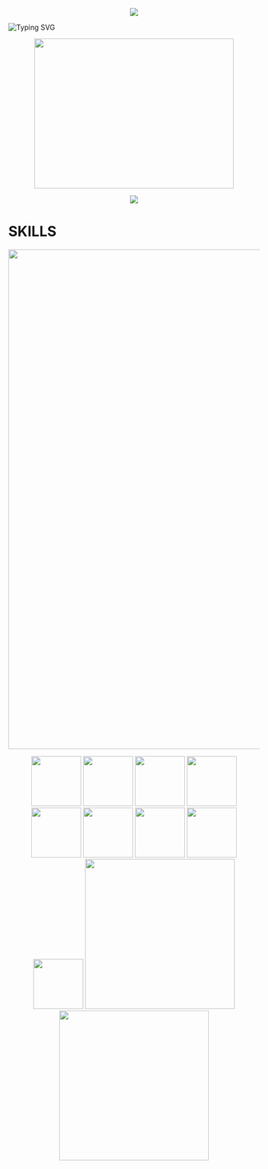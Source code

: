 <!--HEADER--->
<p align="center">
  <img src="https://capsule-render.vercel.app/api?type=waving&color=gradient&height=70"/>
</p>


![Typing SVG](https://readme-typing-svg.herokuapp.com?font=Cookie&width=1000&weight=400&center=true&color=00D1F7FF&size=40&lines=Hello!!;I+am+Shubhangi!;Computer+Science+Graduate+Student;and+a+Learning+Developer....)

<p align="center">
<img src="https://github.com/Shubhangi0308/Shubhangi0308/assets/123619700/a4475f01-d085-4418-9b58-cdc7baf4ef92" width="400" height="300">
</p>

<!--<p align="center">
<img src="https://user-images.githubusercontent.com/74038190/219923809-b86dc415-a0c2-4a38-bc88-ad6cf06395a8.gif" width="400" height="300">
<br><br>
</p>-->

<p align="center">
  <img src="https://capsule-render.vercel.app/api?type=waving&color=gradient&height=70"/>
</p>
<!--HEADER END-->

# SKILLS 
<img src="https://user-images.githubusercontent.com/74038190/212284115-f47cd8ff-2ffb-4b04-b5bf-4d1c14c0247f.gif" width="1000">
</p>

<div align="center">
<img src="https://user-images.githubusercontent.com/74038190/212257454-16e3712e-945a-4ca2-b238-408ad0bf87e6.gif" width="100">
<img src="https://user-images.githubusercontent.com/74038190/212257472-08e52665-c503-4bd9-aa20-f5a4dae769b5.gif" width="100">
<img src="https://user-images.githubusercontent.com/74038190/212257468-1e9a91f1-b626-4baa-b15d-5c385dfa7ed2.gif" width="100">
<img src="https://user-images.githubusercontent.com/74038190/212257465-7ce8d493-cac5-494e-982a-5a9deb852c4b.gif" width="100">
<img src="https://user-images.githubusercontent.com/74038190/212280805-9bcb336b-8c55-46a8-abf8-ff286ab55472.gif" width="100">
<img src="https://user-images.githubusercontent.com/74038190/212281775-b468df30-4edc-4bf8-a4ee-f52e1aaddc86.gif" width="100">  
<img src="https://github.com/Anmol-Baranwal/Cool-GIFs-For-GitHub/assets/74038190/29fd6286-4e7b-4d6c-818f-c4765d5e39a9" width="100">
<img src="https://github.com/Anmol-Baranwal/Cool-GIFs-For-GitHub/assets/74038190/67f477ed-6624-42da-99f0-1a7b1a16eecb" width="100">
<img src="https://github.com/Anmol-Baranwal/Cool-GIFs-For-GitHub/assets/74038190/e0d299f2-767c-4c21-bd49-90f2a19f1a78" width="100">
<img src="https://github.com/Shubhangi0308/Shubhangi0308/assets/123619700/f2f3ef98-40b4-4b5d-95bf-9d52463a0b4f" width="300">
<img src="https://github.com/Shubhangi0308/Shubhangi0308/assets/123619700/ef18bab3-8c32-45aa-8f23-3b32d5a0fb19" width="300">

</div>
<br><br>    


